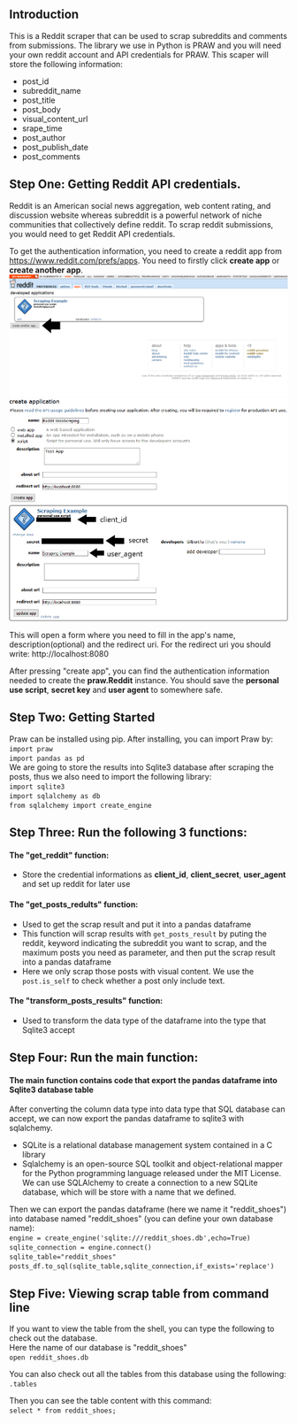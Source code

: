 ## Introduction
This is a Reddit scraper that can be used to scrap subreddits and comments from submissions.
The library we use in Python is PRAW and you will need your own reddit account and API credentials for PRAW.
This scaper will store the following information:
* post_id
* subreddit_name
* post_title
* post_body
* visual_content_url
* srape_time
* post_author
* post_publish_date
* post_comments

## Step One: Getting Reddit API credentials. 
Reddit is an American social news aggregation, web content rating, and discussion website whereas subreddit is a powerful network of niche communities that collectively define reddit. To scrap reddit submissions, you would need to get Reddit API credentials. 

To get the authentication information, you need to create a reddit app from https://www.reddit.com/prefs/apps.
You need to firstly click **create app** or **create another app**.
![Alt text](Instruction_picture/createApp.png)
![Alt text](Instruction_picture/CreateAppInfo.png)
![Alt text](Instruction_picture/Reddit_Credentials.png)

This will open a form where you need to fill in the app's name, description(optional) and the redirect uri. For the redirect uri you should write: http://localhost:8080

After pressing "create app", you can find the authentication information needed to create the **praw.Reddit** instance. You should save the **personal use script**, **secret key** and **user agent** to somewhere safe.

## Step Two: Getting Started
Praw can be installed using pip. After installing, you can import Praw by:
`import praw` <br />
`import pandas as pd` <br />
We are going to store the results into Sqlite3 database after scraping the posts, thus we also need to import the following library: <br />
`import sqlite3` <br />
`import sqlalchemy as db` <br />
`from sqlalchemy import create_engine` <br />

## Step Three: Run the following 3 functions:
#### The "get_reddit" function:
* Store the credential informations as **client_id**, **client_secret**, **user_agent** and set up reddit for later use <br />

#### The "get_posts_redults" function:
* Used to get the scrap result and put it into a pandas dataframe
* This function will scrap results with `get_posts_result` by puting the reddit, keyword indicating the subreddit you want to scrap, and the maximum posts you need as parameter, and then put the scrap result into a pandas dataframe
* Here we only scrap those posts with visual content. We use the `post.is_self` to check whether a post only include text. <br />

#### The "transform_posts_results" function:
* Used to transform the data type of the dataframe into the type that Sqlite3 accept

## Step Four: Run the main function:
#### The main function contains code that export the pandas dataframe into Sqlite3 database table
After converting the column data type into data type that SQL database can accept, we can now export the pandas dataframe to sqlite3 with sqlalchemy.
* SQLite is a relational database management system contained in a C library
* Sqlalchemy is an open-source SQL toolkit and object-relational mapper for the Python programming language released under the MIT License. We can use SQLAlchemy to create a connection to a new SQLite database, which will be store with a name that we defined.

Then we can export the pandas dataframe (here we name it "reddit_shoes") into database named "reddit_shoes" (you can define your own database name): <br />
`engine = create_engine('sqlite:///reddit_shoes.db',echo=True)` <br />
`sqlite_connection = engine.connect()` <br />
`sqlite_table="reddit_shoes"`<br />
`posts_df.to_sql(sqlite_table,sqlite_connection,if_exists='replace')`<br />

## Step Five: Viewing scrap table from command line
If you want to view the table from the shell, you can type the following to check out the database. <br />
Here the name of our database is "reddit_shoes" <br />
`open reddit_shoes.db` <br />

You can also check out all the tables from this database using the following: <br />
`.tables`<br />

Then you can see the table content with this command: <br />
`select * from reddit_shoes;`







